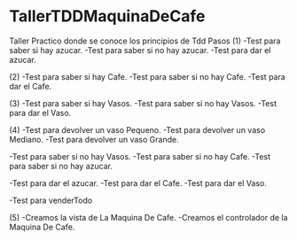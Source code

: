 # TallerTDDMaquinaDeCafe
Taller Practico donde se conoce los principios de Tdd
Pasos
(1)
<Azucarero>
-Test para saber si hay azucar.
-Test para saber si no hay azucar.
-Test para dar el azucar.
</Azucarero>

(2)
<cafetera>
-Test para saber si hay Cafe.
-Test para saber si no hay Cafe.
-Test para dar el Cafe.
</cafetera>

(3)
<vaso>
-Test para saber si hay Vasos.
-Test para saber si no hay Vasos.
-Test para dar el Vaso.
</vaso>

(4)
<MaquinaDeCafe>
-Test para devolver un vaso Pequeno.
-Test para devolver un vaso Mediano.
-Test para devolver un vaso Grande.

-Test para saber si no hay Vasos.
-Test para saber si no hay Cafe.
-Test para saber si no hay azucar.

-Test para dar el azucar.
-Test para dar el Cafe.
-Test para dar el Vaso.

-Test para venderTodo

</MaquinaDeCafe>
(5)
<UiMaquinaDeCafe>
-Creamos la vista de La Maquina De Cafe.
-Creamos el controlador de la Maquina De Cafe.
</MaquinaDeCafe>
